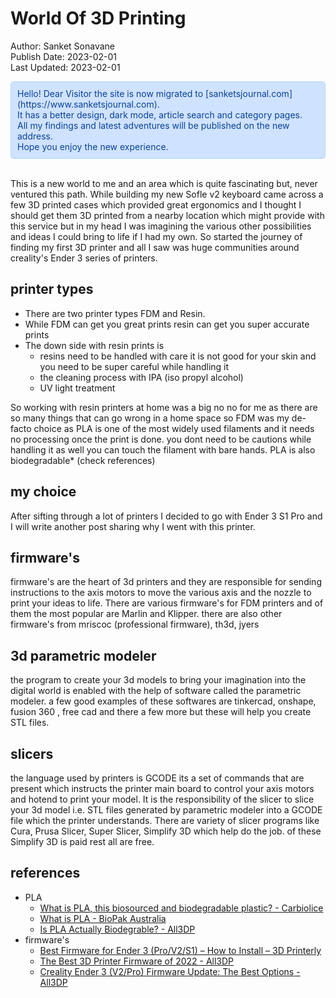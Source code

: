# World Of 3D Printing
Author: Sanket Sonavane   
Publish Date: 2023-02-01   
Last Updated: 2023-02-01

<div style="color: #084298; background-color: #cfe2ff; padding: 10px; border: 1px solid #b6d4fe; border-radius: 5px;">  
Hello! Dear Visitor the site is now migrated to [sanketsjournal.com](https://www.sanketsjournal.com).  <br>
It has a better design, dark mode, article search and category pages.  <br>
All my findings and latest adventures will be published on the new address. <br>  
Hope you enjoy the new experience.  
</div> <br>

This is a new world to me and an area which is quite fascinating but, never ventured this path. While building my new Sofle v2 keyboard came across a few 3D printed cases which provided great ergonomics and I thought I should get them 3D printed from a nearby location which might provide with this service but in my head I was imagining the various other possibilities and ideas I could bring to life if I had my own. So started the journey of finding my first 3D printer and all I saw was huge communities around creality's Ender 3 series of printers. 

## printer types
- There are two printer types FDM and Resin. 
- While FDM can get you great prints resin can get you super accurate prints 
- The down side with resin prints is     
    - resins need to be handled with care it is not good for your skin and you need to be super careful while handling it
    - the cleaning process with IPA (iso propyl alcohol)
    - UV light treatment

So working with resin printers at home was a big no no for me as there are so many things that can go wrong in a home space so FDM was my de-facto choice as PLA is one of the most widely used filaments and it needs no processing once the print is done. you dont need to be cautions while handling it as well you can touch the filament with bare hands. PLA is also biodegradable* (check references)   

## my choice
After sifting through a lot of printers I decided to go with Ender 3 S1 Pro and I will write another post sharing why I went with this printer.

## firmware's
firmware's are the heart of 3d printers and they are responsible for sending instructions to the axis motors to move the various axis and the nozzle to print your ideas to life. There are various firmware's for FDM printers and of them the most popular are Marlin and Klipper. there are also other firmware's from mriscoc (professional firmware), th3d, jyers

## 3d parametric modeler
the program to create your 3d models to bring your imagination into the digital world is enabled with the help of software called the parametric modeler. a few good examples of these softwares are tinkercad, onshape, fusion 360 , free cad and there a few more but these will help you create STL files.

## slicers
the language used by printers is GCODE its a set of commands that are present which instructs the printer main board to control your axis motors and hotend to print your model. It is the responsibility of the slicer to slice your 3d model i.e. STL files generated by parametric modeler into a GCODE file which the printer understands. There are variety of slicer programs like Cura, Prusa Slicer, Super Slicer, Simplify 3D which help do the job. of these Simplify 3D is paid rest all are free.

## references
- PLA
    - [What is PLA, this biosourced and biodegradable plastic? - Carbiolice](https://www.carbiolice.com/en/news/pla-bioplastic/) 
    - [What is PLA - BioPak Australia](https://www.biopak.com/au/resources/what-is-pla)
    - [Is PLA Actually Biodegrable? - All3DP](https://all3dp.com/2/is-pla-biodegradable-what-you-really-need-to-know/) 
- firmware's
    - [Best Firmware for Ender 3 (Pro/V2/S1) – How to Install – 3D Printerly](https://3dprinterly.com/best-firmware-for-ender-3-pro-v2-s1-how-to-install/)
    - [The Best 3D Printer Firmware of 2022 - All3DP](https://all3dp.com/2/3d-printer-firmware-which-to-choose-and-how-to-change-it/)
    - [Creality Ender 3 (V2/Pro) Firmware Update: The Best Options - All3DP](https://all3dp.com/2/ender-3-firmware-update-the-best-options/)